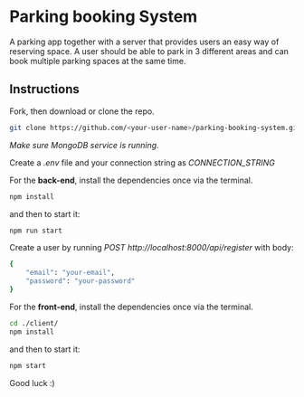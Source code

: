 # Parking booking System
 A parking app together with a server that provides users an easy way of reserving space. A user should be able to park in 3 different areas and can book multiple parking spaces at the same time.

 ## Instructions

 Fork, then download or clone the repo.
```bash
git clone https://github.com/<your-user-name>/parking-booking-system.git
```
*Make sure MongoDB service is running.*

Create a *.env* file and your connection string as *CONNECTION_STRING*

For the **back-end**, install the dependencies once via the terminal.
```bash
npm install
```

and then to start it:
```bash
npm run start
```

Create a user by running *POST http://localhost:8000/api/register* with body:
```bash
{
    "email": "your-email",
    "password": "your-password"
}
```

For the **front-end**, install the dependencies once via the terminal.
```bash
cd ./client/
npm install
```

and then to start it:
```bash
npm start
```

Good luck :)

